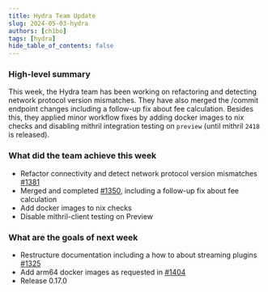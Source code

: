 ```yaml
---
title: Hydra Team Update
slug: 2024-05-03-hydra
authors: [ch1bo]
tags: [hydra]
hide_table_of_contents: false
---
```


### High-level summary

This week, the Hydra team has been working on refactoring and detecting network protocol version mismatches. They have also merged the /commit endpoint changes including a follow-up fix about fee calculation. Besides this, they applied minor workflow fixes by adding docker images to nix checks and disabling mithril integration testing on `preview` (until mithril `2418` is released).

### What did the team achieve this week

- Refactor connectivity and detect network protocol version mismatches [\#1381](https://github.com/input-output-hk/hydra/pull/1381)
- Merged and completed [\#1350](https://github.com/input-output-hk/hydra/issues/1350), including a follow-up fix about fee calculation
- Add docker images to nix checks
- Disable mithril-client testing on Preview

### What are the goals of next week

- Restructure documentation including a how to about streaming plugins [\#1325](https://github.com/input-output-hk/hydra/issues/1325)
- Add arm64 docker images as requested in [\#1404](https://github.com/input-output-hk/hydra/issues/1404)
- Release 0.17.0
